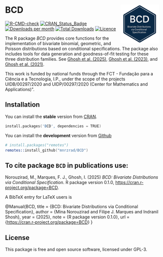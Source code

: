 # BCD <img src="man/figures/logo.png" align="right" width="25%"/>

[![R-CMD-check](https://github.com/mnrzrad/BCD/actions/workflows/R-CMD-check.yaml/badge.svg)](https://github.com/mnrzrad/BCD/actions/workflows/R-CMD-check.yaml)
[![CRAN_Status_Badge](https://www.r-pkg.org/badges/version/BCD)](https://cran.r-project.org/package=BCD)
[![Downloads per
month](https://cranlogs.r-pkg.org/badges/BCD)](https://cran.r-project.org/package=BCD)
[![Total
Downloads](https://cranlogs.r-pkg.org/badges/grand-total/BCD)](https://cran.r-project.org/package=BCD)
[![Licence](https://img.shields.io/badge/licence-GPL--3-blue.svg)](https://www.gnu.org/licenses/gpl-3.0.en.html)

The R package *BCD* provides core functions for the implementation of bivariate binomial, geometric, and Poisson distributions based on conditional specifications. The package also includes tools for data generation and goodness-of-fit testing for these three distribution families. See [Ghosh et al. (2025)](https://www.tandfonline.com/doi/full/10.1080/03610926.2024.2315294), [Ghosh et al. (2023)](https://www.tandfonline.com/doi/full/10.1080/03610918.2021.2004419), and [Ghosh et al. (2021)](https://www.tandfonline.com/doi/full/10.1080/02664763.2020.1793307).

This work is funded by national funds through the FCT - Fundação para a
Ciência e a Tecnologia, I.P., under the scope of the projects
UIDB/00297/2020 and UIDP/00297/2020 (Center for Mathematics and
Applications)".

## Installation

You can install the **stable** version from
[CRAN](https://cran.r-project.org/package=BCD).

``` s
install.packages('BCD', dependencies = TRUE)
```

You can install the **development** version from
[Github](https://github.com/mnrzrad/BCD)

``` s
# install.packages("remotes")
remotes::install_github("mnrzrad/BCD")
```

## To cite package `BCD` in publications use:

Norouzirad, M., Marques, F. J., Ghosh, I. (2025) *BCD: Bivariate Distributions via Conditional Specification*. R package version 0.1.0,
<https://cran.r-project.org/package=BCD>.

A BibTeX entry for LaTeX users is

@Manual{BCD, 
title = {BCD: Bivariate Distributions via Conditional Specification},
author = {Mina Norouzirad and Filipe J. Marques and Indranil Shosh},
year = {2025}, 
note = {R package version 0.1.0},
url = {<https://cran.r-project.org/package=BCD>} }

## License

This package is free and open source software, licensed under GPL-3.
